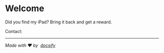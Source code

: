 # Welcome

Did you find my iPad? Bring it back and get a reward.

Contact:<EMAIL>

* * *

_Made with ❤️ by  [docsify](https://docsify.js.org/)_
